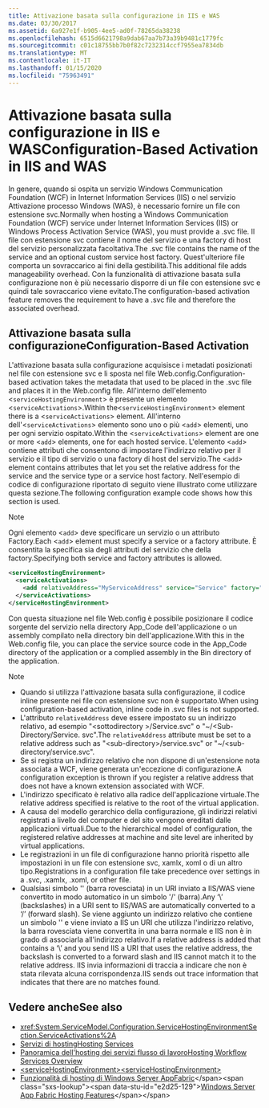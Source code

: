 ```yaml
---
title: Attivazione basata sulla configurazione in IIS e WAS
ms.date: 03/30/2017
ms.assetid: 6a927e1f-b905-4ee5-ad0f-78265da38238
ms.openlocfilehash: 6515d6621798a9dab67aa7b73a39b9481c1779fc
ms.sourcegitcommit: c01c18755bb7b0f82c7232314ccf7955ea7834db
ms.translationtype: MT
ms.contentlocale: it-IT
ms.lasthandoff: 01/15/2020
ms.locfileid: "75963491"
---
```

# <a name="configuration-based-activation-in-iis-and-was"></a><span data-ttu-id="e2d25-102">Attivazione basata sulla configurazione in IIS e WAS</span><span class="sxs-lookup"><span data-stu-id="e2d25-102">Configuration-Based Activation in IIS and WAS</span></span>

<span data-ttu-id="e2d25-103">In genere, quando si ospita un servizio Windows Communication Foundation (WCF) in Internet Information Services (IIS) o nel servizio Attivazione processo Windows (WAS), è necessario fornire un file con estensione svc.</span><span class="sxs-lookup"><span data-stu-id="e2d25-103">Normally when hosting a Windows Communication Foundation (WCF) service under Internet Information Services (IIS) or Windows Process Activation Service (WAS), you must provide a .svc file.</span></span> <span data-ttu-id="e2d25-104">Il file con estensione svc contiene il nome del servizio e una factory di host del servizio personalizzata facoltativa.</span><span class="sxs-lookup"><span data-stu-id="e2d25-104">The .svc file contains the name of the service and an optional custom service host factory.</span></span> <span data-ttu-id="e2d25-105">Quest'ulteriore file comporta un sovraccarico ai fini della gestibilità.</span><span class="sxs-lookup"><span data-stu-id="e2d25-105">This additional file adds manageability overhead.</span></span> <span data-ttu-id="e2d25-106">Con la funzionalità di attivazione basata sulla configurazione non è più necessario disporre di un file con estensione svc e quindi tale sovraccarico viene evitato.</span><span class="sxs-lookup"><span data-stu-id="e2d25-106">The configuration-based activation feature removes the requirement to have a .svc file and therefore the associated overhead.</span></span>

## <a name="configuration-based-activation"></a><span data-ttu-id="e2d25-107">Attivazione basata sulla configurazione</span><span class="sxs-lookup"><span data-stu-id="e2d25-107">Configuration-Based Activation</span></span>

<span data-ttu-id="e2d25-108">L'attivazione basata sulla configurazione acquisisce i metadati posizionati nel file con estensione svc e li sposta nel file Web.config.</span><span class="sxs-lookup"><span data-stu-id="e2d25-108">Configuration-based activation takes the metadata that used to be placed in the .svc file and places it in the Web.config file.</span></span> <span data-ttu-id="e2d25-109">All'interno dell'elemento <`serviceHostingEnvironment`> è presente un elemento <`serviceActivations`>.</span><span class="sxs-lookup"><span data-stu-id="e2d25-109">Within the<`serviceHostingEnvironment`> element there is a <`serviceActivations`> element.</span></span> <span data-ttu-id="e2d25-110">All'interno dell'<`serviceActivations`> elemento sono uno o più <`add`> elementi, uno per ogni servizio ospitato.</span><span class="sxs-lookup"><span data-stu-id="e2d25-110">Within the <`serviceActivations`> element are one or more <`add`> elements, one for each hosted service.</span></span> <span data-ttu-id="e2d25-111">L'elemento <`add`> contiene attributi che consentono di impostare l'indirizzo relativo per il servizio e il tipo di servizio o una factory di host del servizio.</span><span class="sxs-lookup"><span data-stu-id="e2d25-111">The <`add`> element contains attributes that let you set the relative address for the service and the service type or a service host factory.</span></span> <span data-ttu-id="e2d25-112">Nell'esempio di codice di configurazione riportato di seguito viene illustrato come utilizzare questa sezione.</span><span class="sxs-lookup"><span data-stu-id="e2d25-112">The following configuration example code shows how this section is used.</span></span>

> [!NOTE]
> <span data-ttu-id="e2d25-113">Ogni elemento <`add`> deve specificare un servizio o un attributo Factory.</span><span class="sxs-lookup"><span data-stu-id="e2d25-113">Each <`add`> element must specify a service or a factory attribute.</span></span> <span data-ttu-id="e2d25-114">È consentita la specifica sia degli attributi del servizio che della factory.</span><span class="sxs-lookup"><span data-stu-id="e2d25-114">Specifying both service and factory attributes is allowed.</span></span>

```xml
<serviceHostingEnvironment>
  <serviceActivations>
    <add relativeAddress="MyServiceAddress" service="Service" factory="MyServiceHostFactory"/>
  </serviceActivations>
</serviceHostingEnvironment>
```

 <span data-ttu-id="e2d25-115">Con questa situazione nel file Web.config è possibile posizionare il codice sorgente del servizio nella directory App_Code dell'applicazione o un assembly compilato nella directory bin dell'applicazione.</span><span class="sxs-lookup"><span data-stu-id="e2d25-115">With this in the Web.config file, you can place the service source code in the App_Code directory of the application or a complied assembly in the Bin directory of the application.</span></span>

> [!NOTE]
>
> - <span data-ttu-id="e2d25-116">Quando si utilizza l'attivazione basata sulla configurazione, il codice inline presente nei file con estensione svc non è supportato.</span><span class="sxs-lookup"><span data-stu-id="e2d25-116">When using configuration-based activation, inline code in .svc files is not supported.</span></span>
> - <span data-ttu-id="e2d25-117">L'attributo `relativeAddress` deve essere impostato su un indirizzo relativo, ad esempio "\<sottodirectory >/Service.svc" o "~/\<Sub-Directory/Service. svc".</span><span class="sxs-lookup"><span data-stu-id="e2d25-117">The `relativeAddress` attribute must be set to a relative address such as "\<sub-directory>/service.svc" or "~/\<sub-directory/service.svc".</span></span>
> - <span data-ttu-id="e2d25-118">Se si registra un indirizzo relativo che non dispone di un'estensione nota associata a WCF, viene generata un'eccezione di configurazione.</span><span class="sxs-lookup"><span data-stu-id="e2d25-118">A configuration exception is thrown if you register a relative address that does not have a known extension associated with WCF.</span></span>
> - <span data-ttu-id="e2d25-119">L'indirizzo specificato è relativo alla radice dell'applicazione virtuale.</span><span class="sxs-lookup"><span data-stu-id="e2d25-119">The relative address specified is relative to the root of the virtual application.</span></span>
> - <span data-ttu-id="e2d25-120">A causa del modello gerarchico della configurazione, gli indirizzi relativi registrati a livello del computer e del sito vengono ereditati dalle applicazioni virtuali.</span><span class="sxs-lookup"><span data-stu-id="e2d25-120">Due to the hierarchical model of configuration, the registered relative addresses at machine and site level are inherited by virtual applications.</span></span>
> - <span data-ttu-id="e2d25-121">Le registrazioni in un file di configurazione hanno priorità rispetto alle impostazioni in un file con estensione svc, xamlx, xoml o di un altro tipo.</span><span class="sxs-lookup"><span data-stu-id="e2d25-121">Registrations in a configuration file take precedence over settings in a .svc, .xamlx, .xoml, or other file.</span></span>
> - <span data-ttu-id="e2d25-122">Qualsiasi simbolo '\' (barra rovesciata) in un URI inviato a IIS/WAS viene convertito in modo automatico in un simbolo '/' (barra).</span><span class="sxs-lookup"><span data-stu-id="e2d25-122">Any ‘\’ (backslashes) in a URI sent to IIS/WAS are automatically converted to a ‘/’ (forward slash).</span></span> <span data-ttu-id="e2d25-123">Se viene aggiunto un indirizzo relativo che contiene un simbolo '\' e viene inviato a IIS un URI che utilizza l'indirizzo relativo, la barra rovesciata viene convertita in una barra normale e IIS non è in grado di associarla all'indirizzo relativo.</span><span class="sxs-lookup"><span data-stu-id="e2d25-123">If a relative address is added that contains a ‘\’ and you send IIS a URI that uses the relative address, the backslash is converted to a forward slash and IIS cannot match it to the relative address.</span></span> <span data-ttu-id="e2d25-124">IIS invia informazioni di traccia a indicare che non è stata rilevata alcuna corrispondenza.</span><span class="sxs-lookup"><span data-stu-id="e2d25-124">IIS sends out trace information that indicates that there are no matches found.</span></span>

## <a name="see-also"></a><span data-ttu-id="e2d25-125">Vedere anche</span><span class="sxs-lookup"><span data-stu-id="e2d25-125">See also</span></span>

- <xref:System.ServiceModel.Configuration.ServiceHostingEnvironmentSection.ServiceActivations%2A>
- [<span data-ttu-id="e2d25-126">Servizi di hosting</span><span class="sxs-lookup"><span data-stu-id="e2d25-126">Hosting Services</span></span>](../../../../docs/framework/wcf/hosting-services.md)
- [<span data-ttu-id="e2d25-127">Panoramica dell'hosting dei servizi flusso di lavoro</span><span class="sxs-lookup"><span data-stu-id="e2d25-127">Hosting Workflow Services Overview</span></span>](../../../../docs/framework/wcf/feature-details/hosting-workflow-services-overview.md)
- [<span data-ttu-id="e2d25-128">\<serviceHostingEnvironment></span><span class="sxs-lookup"><span data-stu-id="e2d25-128">\<serviceHostingEnvironment></span></span>](../../../../docs/framework/configure-apps/file-schema/wcf/servicehostingenvironment.md)
- <span data-ttu-id="e2d25-129">[Funzionalità di hosting di Windows Server AppFabric](https://docs.microsoft.com/previous-versions/appfabric/ee677189(v=azure.10))</span><span class="sxs-lookup"><span data-stu-id="e2d25-129">[Windows Server App Fabric Hosting Features](https://docs.microsoft.com/previous-versions/appfabric/ee677189(v=azure.10))</span></span>
